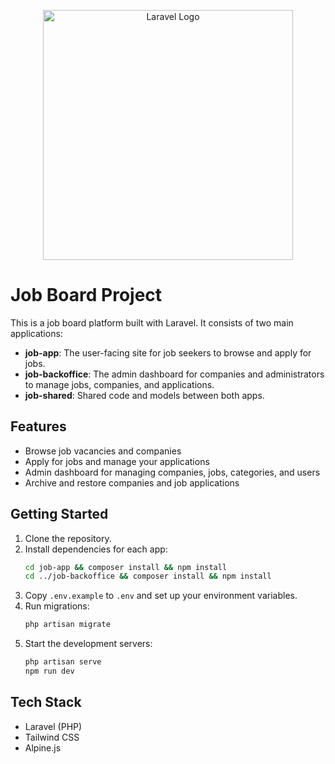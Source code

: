 <p align="center"><a href="https://laravel.com" target="_blank"><img src="https://raw.githubusercontent.com/laravel/art/master/logo-lockup/5%20SVG/2%20CMYK/1%20Full%20Color/laravel-logolockup-cmyk-red.svg" width="400" alt="Laravel Logo"></a></p>


# Job Board Project

This is a job board platform built with Laravel. It consists of two main applications:

- **job-app**: The user-facing site for job seekers to browse and apply for jobs.
- **job-backoffice**: The admin dashboard for companies and administrators to manage jobs, companies, and applications.
- **job-shared**: Shared code and models between both apps.

## Features

- Browse job vacancies and companies
- Apply for jobs and manage your applications
- Admin dashboard for managing companies, jobs, categories, and users
- Archive and restore companies and job applications

## Getting Started

1. Clone the repository.
2. Install dependencies for each app:
   ```sh
   cd job-app && composer install && npm install
   cd ../job-backoffice && composer install && npm install
   ```
3. Copy `.env.example` to `.env` and set up your environment variables.
4. Run migrations:
   ```sh
   php artisan migrate
   ```
5. Start the development servers:
   ```sh
   php artisan serve
   npm run dev
   ```

## Tech Stack

- Laravel (PHP)
- Tailwind CSS
- Alpine.js
